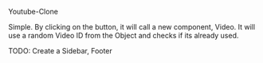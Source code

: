 Youtube-Clone

Simple. By clicking on the button, it will call a new component, Video. It will use a random Video ID from the Object and checks if its already used.

TODO: Create a Sidebar, Footer
